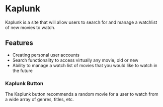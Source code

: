 # Kaplunk
Kaplunk is a site that will allow users to search for and manage a watchlist of new movies to watch.

## Features
- Creating personal user accounts
- Search functionality to access virtually any movie, old or new
- Ability to manage a watch list of movies that you would like to watch in the future
### Kaplunk Button
The Kaplunk button recommends a random movie for a user to watch from a wide array of genres, titles, etc.

